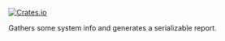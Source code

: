 [![Crates.io][crates-badge]][crates-url]

[crates-badge]: https://img.shields.io/crates/v/sysinfo-report.svg
[crates-url]: https://crates.io/crates/sysinfo-report

Gathers some system info and generates a serializable report.
